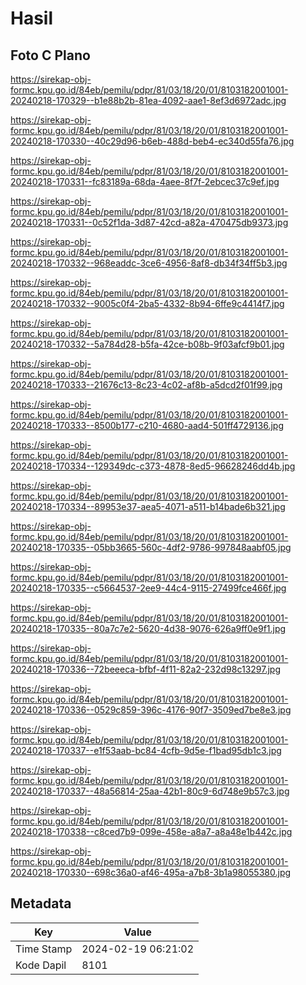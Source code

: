 # Hasil

## Foto C Plano

https://sirekap-obj-formc.kpu.go.id/84eb/pemilu/pdpr/81/03/18/20/01/8103182001001-20240218-170329--b1e88b2b-81ea-4092-aae1-8ef3d6972adc.jpg

https://sirekap-obj-formc.kpu.go.id/84eb/pemilu/pdpr/81/03/18/20/01/8103182001001-20240218-170330--40c29d96-b6eb-488d-beb4-ec340d55fa76.jpg

https://sirekap-obj-formc.kpu.go.id/84eb/pemilu/pdpr/81/03/18/20/01/8103182001001-20240218-170331--fc83189a-68da-4aee-8f7f-2ebcec37c9ef.jpg

https://sirekap-obj-formc.kpu.go.id/84eb/pemilu/pdpr/81/03/18/20/01/8103182001001-20240218-170331--0c52f1da-3d87-42cd-a82a-470475db9373.jpg

https://sirekap-obj-formc.kpu.go.id/84eb/pemilu/pdpr/81/03/18/20/01/8103182001001-20240218-170332--968eaddc-3ce6-4956-8af8-db34f34ff5b3.jpg

https://sirekap-obj-formc.kpu.go.id/84eb/pemilu/pdpr/81/03/18/20/01/8103182001001-20240218-170332--9005c0f4-2ba5-4332-8b94-6ffe9c4414f7.jpg

https://sirekap-obj-formc.kpu.go.id/84eb/pemilu/pdpr/81/03/18/20/01/8103182001001-20240218-170332--5a784d28-b5fa-42ce-b08b-9f03afcf9b01.jpg

https://sirekap-obj-formc.kpu.go.id/84eb/pemilu/pdpr/81/03/18/20/01/8103182001001-20240218-170333--21676c13-8c23-4c02-af8b-a5dcd2f01f99.jpg

https://sirekap-obj-formc.kpu.go.id/84eb/pemilu/pdpr/81/03/18/20/01/8103182001001-20240218-170333--8500b177-c210-4680-aad4-501ff4729136.jpg

https://sirekap-obj-formc.kpu.go.id/84eb/pemilu/pdpr/81/03/18/20/01/8103182001001-20240218-170334--129349dc-c373-4878-8ed5-96628246dd4b.jpg

https://sirekap-obj-formc.kpu.go.id/84eb/pemilu/pdpr/81/03/18/20/01/8103182001001-20240218-170334--89953e37-aea5-4071-a511-b14bade6b321.jpg

https://sirekap-obj-formc.kpu.go.id/84eb/pemilu/pdpr/81/03/18/20/01/8103182001001-20240218-170335--05bb3665-560c-4df2-9786-997848aabf05.jpg

https://sirekap-obj-formc.kpu.go.id/84eb/pemilu/pdpr/81/03/18/20/01/8103182001001-20240218-170335--c5664537-2ee9-44c4-9115-27499fce466f.jpg

https://sirekap-obj-formc.kpu.go.id/84eb/pemilu/pdpr/81/03/18/20/01/8103182001001-20240218-170335--80a7c7e2-5620-4d38-9076-626a9ff0e9f1.jpg

https://sirekap-obj-formc.kpu.go.id/84eb/pemilu/pdpr/81/03/18/20/01/8103182001001-20240218-170336--72beeeca-bfbf-4f11-82a2-232d98c13297.jpg

https://sirekap-obj-formc.kpu.go.id/84eb/pemilu/pdpr/81/03/18/20/01/8103182001001-20240218-170336--0529c859-396c-4176-90f7-3509ed7be8e3.jpg

https://sirekap-obj-formc.kpu.go.id/84eb/pemilu/pdpr/81/03/18/20/01/8103182001001-20240218-170337--e1f53aab-bc84-4cfb-9d5e-f1bad95db1c3.jpg

https://sirekap-obj-formc.kpu.go.id/84eb/pemilu/pdpr/81/03/18/20/01/8103182001001-20240218-170337--48a56814-25aa-42b1-80c9-6d748e9b57c3.jpg

https://sirekap-obj-formc.kpu.go.id/84eb/pemilu/pdpr/81/03/18/20/01/8103182001001-20240218-170338--c8ced7b9-099e-458e-a8a7-a8a48e1b442c.jpg

https://sirekap-obj-formc.kpu.go.id/84eb/pemilu/pdpr/81/03/18/20/01/8103182001001-20240218-170330--698c36a0-af46-495a-a7b8-3b1a98055380.jpg


## Metadata

| Key        | Value               |
| ---------- | ------------------- |
| Time Stamp | 2024-02-19 06:21:02 |
| Kode Dapil | 8101                |



